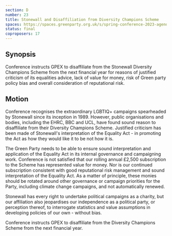 ```yaml
---
section: D
number: 23
title: Stonewall and Disaffiliation from Diversity Champions Scheme
spaces: https://spaces.greenparty.org.uk/s/spring-conference-2023-agenda-forum/?contentId=119265
status: final
coproposers: 17
---
```

## Synopsis
Conference instructs GPEX to disaffiliate from the Stonewall Diversity Champions Scheme from the next financial year for reasons of justified criticism of its equalities advice, lack of value for money, risk of Green party policy bias and overall consideration of reputational risk.

## Motion
Conference recognises the extraordinary LGBTIQ+ campaigns spearheaded by Stonewall since its inception in 1989. However, public organisations and bodies, including the EHRC, BBC and UCL, have found sound reason to disaffiliate from their Diversity Champions Scheme. Justified criticism has been made of Stonewall's interpretation of the Equality Act - in promoting the Act as how they would like it to be not how it is.

The Green Party needs to be able to ensure sound interpretation and application of the Equality Act in its internal governance and campaigning work. Conference is not satisfied that our rolling annual £2,500 subscription to the Scheme has represented value for money. Nor is our continued subscription consistent with good reputational risk management and sound interpretation of the Equality Act. As a matter of principle, these monies should be rotated around other governance or campaign priorities for the Party, including climate change campaigns, and not automatically renewed.

Stonewall has every right to undertake political campaigns as a charity, but our affiliation also jeopardises our independence as a political party, or perception thereof, to interrogate statistics and value assumptions in developing policies of our own - without bias.

Conference instructs GPEX to disaffiliate from the Diversity Champions Scheme from the next financial year.
